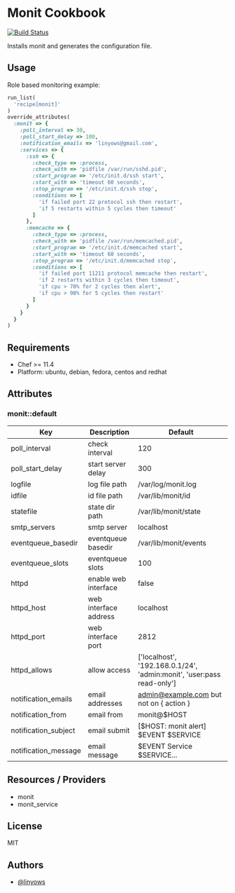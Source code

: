 Monit Cookbook
==============

[![Build Status](https://secure.travis-ci.org/linyows/monit-cookbook.png)][travis]

Installs monit and generates the configuration file.

Usage
-----

Role based monitoring example:

```ruby
run_list(
  'recipe[monit]'
)
override_attributes(
  :monit => {
    :poll_interval => 30,
    :poll_start_delay => 100,
    :notification_emails => 'linyows@gmail.com',
    :services => {
      :ssh => {
        :check_type => :process,
        :check_with => 'pidfile /var/run/sshd.pid',
        :start_program => '/etc/init.d/ssh start',
        :start_with => 'timeout 60 seconds',
        :stop_program => '/etc/init.d/ssh stop',
        :conditions => [
          'if failed port 22 protocol ssh then restart',
          'if 5 restarts within 5 cycles then timeout'
        ]
      },
      :memcache => {
        :check_type => :process,
        :check_with => 'pidfile /var/run/memcached.pid',
        :start_program => '/etc/init.d/memcached start',
        :start_with => 'timeout 60 seconds',
        :stop_program => '/etc/init.d/memcached stop',
        :conditions => [
          'if failed port 11211 protocol memcache then restart',
          'if 2 restarts within 3 cycles then timeout',
          'if cpu > 70% for 2 cycles then alert',
          'if cpu > 98% for 5 cycles then restart'
        ]
      }
    }
  }
)
```

Requirements
------------

- Chef >= 11.4
- Platform: ubuntu, debian, fedora, centos and redhat

Attributes
----------

### monit::default


Key                  | Description           | Default
---                  | -----------           | -------
poll_interval        | check interval        | 120
poll_start_delay     | start server delay    | 300
logfile              | log file path         | /var/log/monit.log
idfile               | id file path          | /var/lib/monit/id
statefile            | state dir path        | /var/lib/monit/state
smtp_servers         | smtp server           | localhost
eventqueue_basedir   | eventqueue basedir    | /var/lib/monit/events
eventqueue_slots     | eventqueue slots      | 100
httpd                | enable web interface  | false
httpd_host           | web interface address | localhost
httpd_port           | web interface port    | 2812
httpd_allows         | allow access          | ['localhost', '192.168.0.1/24', 'admin:monit', 'user:pass read-only']
notification_emails  | email addresses       | admin@example.com but not on { action }
notification_from    | email from            | monit@$HOST
notification_subject | email submit          | [$HOST: monit alert] $EVENT $SERVICE
notification_message | email message         | $EVENT Service $SERVICE...

Resources / Providers
---------------------

- monit
- monit_service

License
-------

MIT

Authors
-------

- [@linyows][linyows]

[travis]: http://travis-ci.org/linyows/monit-cookbook
[linyows]: https://github.com/linyows
